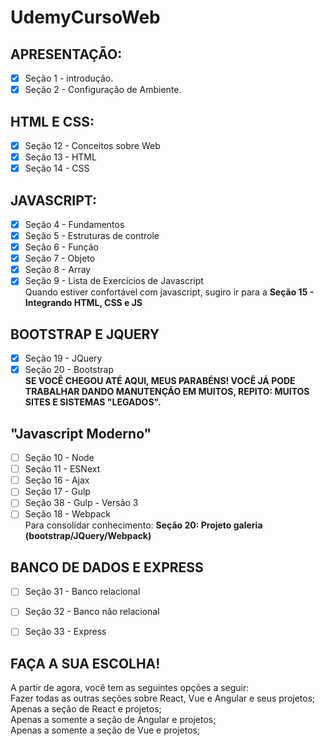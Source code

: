 # UdemyCursoWeb

## APRESENTAÇÃO: 
  - [X] Seção 1 - introdução.
  - [X] Seção 2 - Configuração de Ambiente.

## HTML E CSS:
  - [X] Seção 12 - Conceitos sobre Web
  - [X] Seção 13 - HTML
  - [X] Seção 14 - CSS

## JAVASCRIPT:
  - [X] Seção 4 - Fundamentos
  - [X] Seção 5 - Estruturas de controle
  - [X] Seção 6 - Função
  - [X] Seção 7 - Objeto
  - [X] Seção 8 - Array
  - [X] Seção 9 - Lista de Exercícios de Javascript  
Quando estiver confortável com javascript, sugiro ir para a **Seção 15 - Integrando HTML, CSS e JS**

## BOOTSTRAP E JQUERY
  - [X] Seção 19 - JQuery
  - [X] Seção 20 - Bootstrap  
**SE VOCÊ CHEGOU ATÉ AQUI, MEUS PARABÉNS! VOCÊ JÁ PODE TRABALHAR DANDO MANUTENÇÃO EM MUITOS, REPITO: MUITOS SITES E SISTEMAS "LEGADOS".**

## "Javascript Moderno"
  - [ ] Seção 10 - Node
  - [ ] Seção 11 - ESNext
  - [ ] Seção 16 - Ajax
  - [ ] Seção 17 - Gulp
  - [ ] Seção 38 - Gulp - Versão 3
  - [ ] Seção 18 - Webpack  
Para consolidar conhecimento: **Seção 20: Projeto galeria (bootstrap/JQuery/Webpack)**

## BANCO DE DADOS E EXPRESS
- [ ] Seção 31 - Banco relacional
- [ ] Seção 32 - Banco não relacional
- [ ] Seção 33 - Express


## FAÇA A SUA ESCOLHA!  
A partir de agora, você tem as seguintes opções a seguir:  
Fazer todas as outras seções sobre React, Vue e Angular e seus projetos;  
Apenas a seção de React e projetos;  
Apenas a somente a seção de Angular e projetos;  
Apenas a somente a seção de Vue e projetos;  
